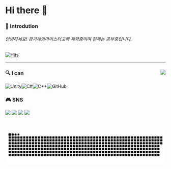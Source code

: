 # Hi there 👋

### 🦕 Introdution

###### 안녕하세요! 경기게임마이스터고에 재학중이며 현재는 공부중입니다.

[![Hits](https://hits.seeyoufarm.com/api/count/incr/badge.svg?url=https%3A%2F%2Fgithub.com%2Fehdbs28&count_bg=%23394DF5&title_bg=%235886FF&icon=iconify.svg&icon_color=%23FFFFFF&title=hits&edge_flat=false)](https://hits.seeyoufarm.com)


---


<div align="center">
  
</div>
 
<img align="right" src="https://github-readme-stats.vercel.app/api?username=ehdbs28&show_icons=true&theme=swift"/>

<dic align="left">

</div>

### 🔍 I can

![Unity](https://img.shields.io/badge/unity-%23000000.svg?style=for-the-badge&logo=unity&logoColor=white)![C#](https://img.shields.io/badge/c%23-%23239120.svg?style=for-the-badge&logo=c-sharp&logoColor=white)![C++](https://img.shields.io/badge/c++-%2300599C.svg?style=for-the-badge&logo=c%2B%2B&logoColor=white)![GitHub](https://img.shields.io/badge/github-%23121011.svg?style=for-the-badge&logo=github&logoColor=white)

</div>

### 🎮 SNS

  <a href="https://www.youtube.com/channel/UCTJ55O2NQrO8RFE7ThoKDqA"><img src="https://img.shields.io/badge/Youtube-%e61919.svg?style=for-the-badge&logo=Youtube&logoColor=white"/></a>
  <a href="http://ggm.gondr.net/user/profile/226"><img src="https://img.shields.io/badge/School-%4285F4.svg?style=for-the-badge&logo=Google Scholar&logoColor=white"/></a>
  <a href="https://www.facebook.com/profile.php?id=100010137919669"><img src="https://img.shields.io/badge/Facebook-%231877F2.svg?style=for-the-badge&logo=Facebook&logoColor=white"/></a>
  <a href="https://www.instagram.com/whereis.stingray/"><img src="https://img.shields.io/badge/Instagram-%23E4405F.svg?style=for-the-badge&logo=Instagram&logoColor=white"/></a>
  
<br>

<a href=#><img src="contributions.svg"></a>
